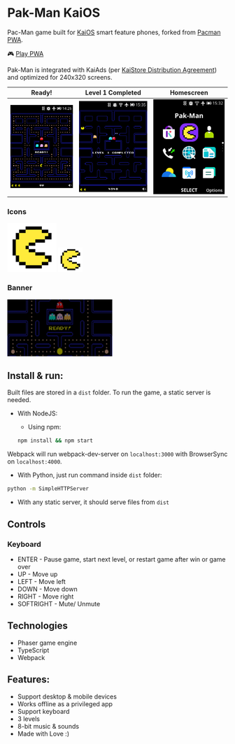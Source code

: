 # Pak-Man KaiOS

Pac-Man game built for [KaiOS](https://www.kaiostech.com/) smart feature phones, forked from [Pacman PWA](https://github.com/vitaliy-bobrov/pacman-pwa).

🎮 [Play PWA](https://vitaliy-bobrov.github.io/pacman-pwa/)

Pak-Man is integrated with KaiAds (per [KaiStore Distribution Agreement](https://www.kaiostech.com/sub-agreement/)) and optimized for 240x320 screens.

Ready!  | Level 1 Completed | Homescreen
------ | ------|----------
![Pak-Man](./pacman-ready.png) | ![Level 1 Completed](./pacman-level-complete.png) | ![Pak-Man Homescreen](./pacman-icon.png) 

### Icons 

![Pak-Man Icon 112px](./src/PakMan_112.png)
![Pak-Man Icon 56px](./src/PakMan_56.png)

### Banner

![Pak-Man Marketing Banner](./PakMan_Banner.png)

## Install & run:

Built files are stored in a `dist` folder. To run the game, a static server is needed.

- With NodeJS:

  - Using npm:

  ```bash
  npm install && npm start
  ```

Webpack will run webpack-dev-server on `localhost:3000` with BrowserSync on `localhost:4000`.

- With Python, just run command inside `dist` folder:

```bash
python -m SimpleHTTPServer
```

- With any static server, it should serve files from `dist`

## Controls

### Keyboard

- ENTER - Pause game, start next level, or restart game after win or game over
- UP - Move up
- LEFT - Move left
- DOWN - Move down
- RIGHT - Move right
- SOFTRIGHT - Mute/ Unmute

## Technologies

- Phaser game engine
- TypeScript
- Webpack

## Features:

- Support desktop & mobile devices
- Works offline as a privileged app
- Support keyboard
- 3 levels
- 8-bit music & sounds
- Made with Love :)

